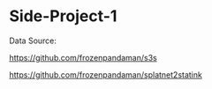 # Side-Project-1
Data Source:

https://github.com/frozenpandaman/s3s

https://github.com/frozenpandaman/splatnet2statink
